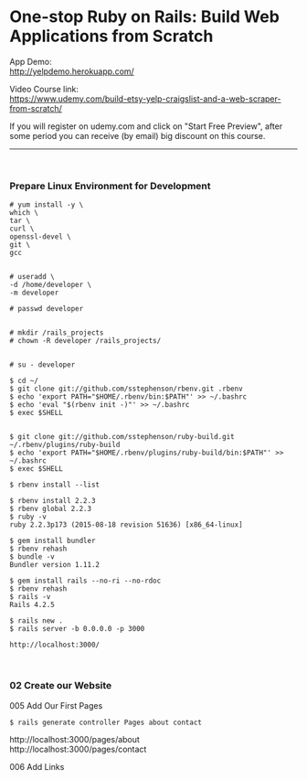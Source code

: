 # One-stop Ruby on Rails: Build Web Applications from Scratch

App Demo:  
http://yelpdemo.herokuapp.com/

Video Course link:  
https://www.udemy.com/build-etsy-yelp-craigslist-and-a-web-scraper-from-scratch/

If you will register on udemy.com and click on "Start Free Preview", аfter some period you can receive (by email) big discount on this course.

____


<br/>

### Prepare Linux Environment for Development

    # yum install -y \
    which \
    tar \
    curl \
    openssl-devel \
    git \
    gcc


    # useradd \
    -d /home/developer \
    -m developer

    # passwd developer


    # mkdir /rails_projects
    # chown -R developer /rails_projects/


    # su - developer

    $ cd ~/
    $ git clone git://github.com/sstephenson/rbenv.git .rbenv
    $ echo 'export PATH="$HOME/.rbenv/bin:$PATH"' >> ~/.bashrc
    $ echo 'eval "$(rbenv init -)"' >> ~/.bashrc
    $ exec $SHELL


    $ git clone git://github.com/sstephenson/ruby-build.git ~/.rbenv/plugins/ruby-build
    $ echo 'export PATH="$HOME/.rbenv/plugins/ruby-build/bin:$PATH"' >> ~/.bashrc
    $ exec $SHELL

    $ rbenv install --list

    $ rbenv install 2.2.3
    $ rbenv global 2.2.3
    $ ruby -v
    ruby 2.2.3p173 (2015-08-18 revision 51636) [x86_64-linux]

    $ gem install bundler
    $ rbenv rehash
    $ bundle -v
    Bundler version 1.11.2

    $ gem install rails --no-ri --no-rdoc
    $ rbenv rehash
    $ rails -v
    Rails 4.2.5

    $ rails new .
    $ rails server -b 0.0.0.0 -p 3000

    http://localhost:3000/

<br/>

### 02 Create our Website

005 Add Our First Pages

    $ rails generate controller Pages about contact

 http://localhost:3000/pages/about  
 http://localhost:3000/pages/contact  


 006 Add Links
